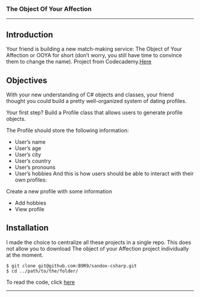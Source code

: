 ### The Object Of Your Affection

***
## Introduction  
Your friend is building a new match-making service: The Object of Your Affection or OOYA for short
(don’t worry, you still have time to convince them to change the name).
Project from Codecademy.[Here](https://www.codecademy.com/courses/learn-c-sharp/projects/csharp-dating-profile)

## Objectives
With your new understanding of C# objects and classes, your friend thought you could build a pretty well-organized system of dating profiles.

Your first step? Build a Profile class that allows users to generate profile objects.

The Profile should store the following information:

- User’s name
- User’s age
- User’s city
- User’s country
- User’s pronouns
- User’s hobbies
And this is how users should be able to interact with their own profiles:

Create a new profile with some information
- Add hobbies
- View profile

## Installation  
I made the choice to centralize all these projects in a single repo. 
This does not allow you to download The object of your Affection project individually at the moment.
```
$ git clone git@github.com:B9R9/sandox-csharp.git
$ cd ../path/to/the/folder/
```
To read the code, click [here](https://github.com/B9R9/sandox-csharp/blob/main/The%20Object%20of%20Your%20Affection/The%20Object%20of%20Your%20Affection/Profile.cs)
***
